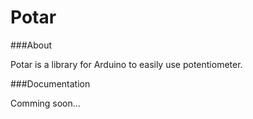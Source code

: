 Potar
=====

###About

Potar is a library for Arduino to easily use potentiometer.

###Documentation

Comming soon...